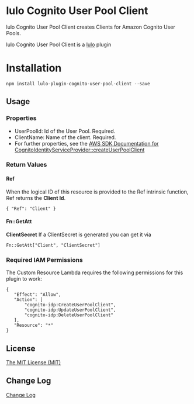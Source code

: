 # lulo Cognito User Pool Client

lulo Cognito User Pool Client creates Clients for Amazon Cognito User Pools.

lulo Cognito User Pool Client is a [lulo](https://github.com/carlnordenfelt/lulo) plugin

# Installation
```
npm install lulo-plugin-cognito-user-pool-client --save
```

## Usage
### Properties
* UserPoolId: Id of the User Pool. Required.
* ClientName: Name of the client. Required.
* For further properties, see the [AWS SDK Documentation for CognitoIdentityServiceProvider::createUserPoolClient](http://docs.aws.amazon.com/AWSJavaScriptSDK/latest/AWS/CognitoIdentityServiceProvider.html#createUserPoolClient-property)

### Return Values

#### Ref
When the logical ID of this resource is provided to the Ref intrinsic function, Ref returns the **Client Id**.

`{ "Ref": "Client" }`

#### Fn::GetAtt

**ClientSecret** If a ClientSecret is generated you can get it via

`Fn::GetAtt["Client", "ClientSecret"]`

### Required IAM Permissions
The Custom Resource Lambda requires the following permissions for this plugin to work:
```
{
   "Effect": "Allow",
   "Action": [
       "cognito-idp:CreateUserPoolClient",
       "cognito-idp:UpdateUserPoolClient",
       "cognito-idp:DeleteUserPoolClient"
   ],
   "Resource": "*"
}
```

## License
[The MIT License (MIT)](/LICENSE)

## Change Log
[Change Log](/CHANGELOG.md)
